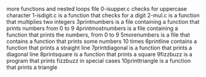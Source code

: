 more functions and nested loops file
0-isupper.c checks for uppercase character
1-isdigit.c is a function that checks for a digit
2-mul.c is a function that multiplies two integers
3printnumbers is a file containing a function that prints numbers from 0 to 9
4printmostnumbers is a file containing a function that prints the numbers, from 0 to 9
5morenumbers is a file that contains a function that prints some numbers 10 times
6printline contains a function that prints a straight line
7printdiagonal is a function that prints a diagonal line
8printsquare is a function that prints a square
9fizzbuzz is a program that prints fizzbuzz in special cases
10printtriangle is a function that prints a triangle
